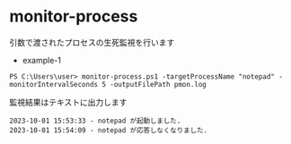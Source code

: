 # monitor-process

引数で渡されたプロセスの生死監視を行います

- example-1

```
PS C:\Users\user> monitor-process.ps1 -targetProcessName "notepad" -monitorIntervalSeconds 5 -outputFilePath pmon.log
```

監視結果はテキストに出力します

```
2023-10-01 15:53:33 - notepad が起動しました.
2023-10-01 15:54:09 - notepad が応答しなくなりました.
```

